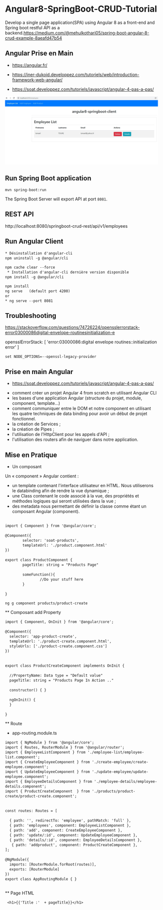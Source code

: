 # Angular8-SpringBoot-CRUD-Tutorial
Develop a single page application(SPA) using Angular 8 as a front-end and Spring boot restful API as a backend.https://medium.com/@mehulkothari05/spring-boot-angular-8-crud-example-8aeafd47b54


##  Angular  Prise en Main

* https://angular.fr/

* https://iner-dukoid.developpez.com/tutoriels/web/introduction-framework-web-angular/

* https://soat.developpez.com/tutoriels/javascript/angular-4-pas-a-pas/


![Home Page Angular](https://github.com/sanogotech/Spring-Boot-Angular-8-CRUD-Example/blob/master/docs/images/homepageList.jpg)

## Run Spring Boot application
```
mvn spring-boot:run
```
The Spring Boot Server will export API at port `8081`.

##  REST API

http://localhost:8080/springboot-crud-rest/api/v1/employees

## Run Angular Client


```
* Désinstallation d'angular-cli
npm uninstall -g @angular/cli
```


```
npm cache clear --force
 * Installation d'angular-cli dernière version disponible
npm install -g @angular/cli
```

```
npm install
ng serve   (default port 4200)
or
* ng serve --port 8081
```

##   Troubleshooting

https://stackoverflow.com/questions/74726224/opensslerrorstack-error03000086digital-envelope-routinesinitialization-e

opensslErrorStack: [ 'error:03000086:digital envelope routines::initialization error' ]

```
set NODE_OPTIONS=--openssl-legacy-provider

```

## Prise en main Angular

* https://soat.developpez.com/tutoriels/javascript/angular-4-pas-a-pas/



- comment créer un projet Angular 4 from scratch en utilisant Angular CLI
- les bases d'une application Angular (structure du projet, module, component, template…)
- comment communiquer entre le DOM et notre component en utilisant les quatre techniques de data binding pour avoir un début de projet fonctionnel.
- la création de Services ;
- la création de Pipes ;
- l'utilisation de l'HttpClient pour les appels d'API ;
- l'utilisation des routers afin de naviguer dans notre application.


## Mise en Pratique

- Un composant

Un « component » Angular contient :

- un template contenant l'interface utilisateur en HTML. Nous utiliserons le databinding afin de rendre la vue dynamique ;
- une Class contenant le code associé à la vue, des propriétés et méthodes logiques qui seront utilisées dans la vue ;
- des metadata nous permettant de définir la classe comme étant un composant Angular (component).

```angular

import { Component } from '@angular/core';

@Component({
        selector: 'soat-products',
        templateUrl: './product.component.html'
})

export class ProductComponent {
        pageTitle: string = "Products Page"

        someFunction(){
                //Do your stuff here
        }

}
```


```
ng g component products/product-create
```

** Composant add Property

```
import { Component, OnInit } from '@angular/core';

@Component({
  selector: 'app-product-create',
  templateUrl: './product-create.component.html',
  styleUrls: ['./product-create.component.css']
})


export class ProductCreateComponent implements OnInit {
	
  //PropertyName: Data type = "Default value"
  pageTitle: string = "Products Page In Action .."

  constructor() { }

  ngOnInit() {
  }

}

```

** Route
- app-routing.module.ts

```
import { NgModule } from '@angular/core';
import { Routes, RouterModule } from '@angular/router';
import { EmployeeListComponent } from './employee-list/employee-list.component';
import { CreateEmployeeComponent } from './create-employee/create-employee.component';
import { UpdateEmployeeComponent } from './update-employee/update-employee.component';
import { EmployeeDetailsComponent } from './employee-details/employee-details.component';
import { ProductCreateComponent  } from './products/product-create/product-create.component';


const routes: Routes = [

  { path: '', redirectTo: 'employee', pathMatch: 'full' },
  { path: 'employees', component: EmployeeListComponent },
  { path: 'add', component: CreateEmployeeComponent },
  { path: 'update/:id', component: UpdateEmployeeComponent },
  { path: 'details/:id', component: EmployeeDetailsComponent },
   { path: 'addproduct', component: ProductCreateComponent },
];

@NgModule({
  imports: [RouterModule.forRoot(routes)],
  exports: [RouterModule]
})
export class AppRoutingModule { }


```


** Page HTML 

```
 <h1>{{'Title :'  + pageTitle}}</h1>
```
